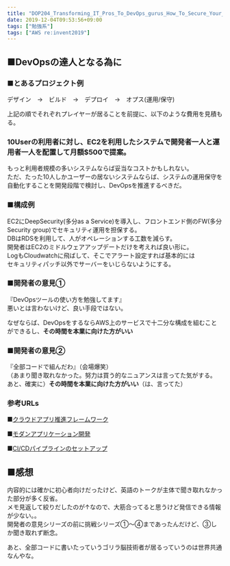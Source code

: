 ```yaml
---
title: "DOP204_Transforming_IT_Pros_To_DevOps_gurus_How_To_Secure_Your_New_Tech_Stacks"
date: 2019-12-04T09:53:56+09:00
tags: ["勉強系"]
tags: ["AWS re:invent2019"]
---
```


## ■DevOpsの達人となる為に
### ■とあるプロジェクト例

デザイン　→　ビルド　→　デプロイ　→　オプス(運用/保守)

上記の順でそれぞれプレイヤーが居ることを前提に、以下のような費用を見積もる。

### 10Userの利用者に対し、EC2を利用したシステムで開発者一人と運用者一人を配置して月額$500で提案。

もっと利用者規模の多いシステムならば妥当なコストかもしれない。  
ただ、たった10人しかユーザーの居ないシステムならば、システムの運用保守を自動化することを開発段階で検討し、DevOpsを推進するべきだ。

### ■構成例
EC2にDeepSecurity(多分as a Service)を導入し、フロントエンド側のFW(多分Security group)でセキュリティ運用を担保する。  
DBはRDSを利用して、人がオペレーションする工数を減らす。  
開発者はEC2のミドルウェアアップデートだけを考えれば良い形に。  
LogもCloudwatchに飛ばして、そこでアラート設定すれば基本的には  
セキュリティパッチ以外でサーバーをいじらないようにする。

### ■開発者の意見①
『DevOpsツールの使い方を勉強してます』  
悪いとは言わないけど、良い手段ではない。

なぜならば、DevOpsをするならAWS上のサービスで十二分な構成を組むことができるし、**その時間を本業に向けた方がいい**

### ■開発者の意見②
『全部コードで組んだわ』（会場爆笑）  
（あまり聞き取れなかった。努力は買う的なニュアンスは言ってた気がする。  
あと、確実に）**その時間を本業に向けた方がいい**（は、言ってた）

### 参考URLs
■[クラウドアプリ推進フレームワーク](https://aws.amazon.com/professional-services/CAF)

■[モダンアプリケーション開発](https://aws.amazon.com/modern-apps)

■[CI/CDパイプラインのセットアップ](https://aws.amazon.com/getting-started/projects/set-up-ci-cd-pipeline/)


## ■感想
内容的には確かに初心者向けだったけど、英語のトークが主体で聞き取れなかった部分が多く反省。  
メモ見返して絞りだしたのが↑なので、大筋合ってると思うけど発信できる情報が少ない。。  
開発者の意見シリーズの前に挑戦シリーズ①～④まであったんだけど、③しか聞き取れず断念。

あと、全部コードに書いたっていうゴリラ脳技術者が居るっていうのは世界共通なんやな。